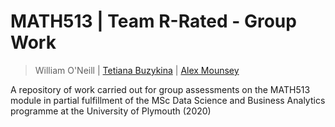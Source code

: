 # MATH513 | Team R-Rated - Group Work
> William O'Neill | [Tetiana Buzykina](https://github.com/taniabuzykina) | [Alex Mounsey](https://github.com/Mauzey)

A repository of work carried out for group assessments on the MATH513 module in partial fulfillment of the MSc Data Science and Business Analytics programme at the University of Plymouth (2020)

